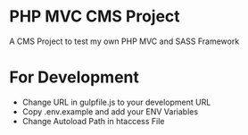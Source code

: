 # PHP MVC CMS Project
A CMS Project to test my own PHP MVC and SASS Framework

# For Development
- Change URL in gulpfile.js to your development URL
- Copy .env.example and add your ENV Variables
- Change Autoload Path in htaccess File